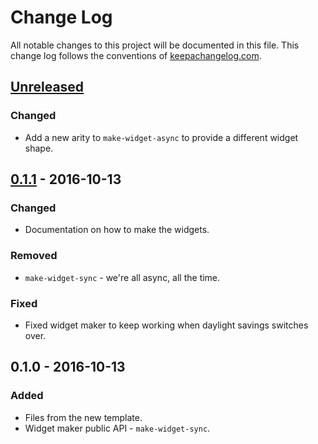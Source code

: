 # Change Log
All notable changes to this project will be documented in this file. This change log follows the conventions of [keepachangelog.com](http://keepachangelog.com/).

## [Unreleased]
### Changed
- Add a new arity to `make-widget-async` to provide a different widget shape.

## [0.1.1] - 2016-10-13
### Changed
- Documentation on how to make the widgets.

### Removed
- `make-widget-sync` - we're all async, all the time.

### Fixed
- Fixed widget maker to keep working when daylight savings switches over.

## 0.1.0 - 2016-10-13
### Added
- Files from the new template.
- Widget maker public API - `make-widget-sync`.

[Unreleased]: https://github.com/your-name/clj-tparse/compare/0.1.1...HEAD
[0.1.1]: https://github.com/your-name/clj-tparse/compare/0.1.0...0.1.1
